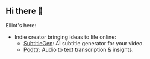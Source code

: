 ## Hi there 👋

<!--
**elliotodyl/elliotodyl** is a ✨ _special_ ✨ repository because its `README.md` (this file) appears on your GitHub profile.

Here are some ideas to get you started:

- 🔭 I’m currently working on ...
- 🌱 I’m currently learning ...
- 👯 I’m looking to collaborate on ...
- 🤔 I’m looking for help with ...
- 💬 Ask me about ...
- 📫 How to reach me: ...
- 😄 Pronouns: ...
- ⚡ Fun fact: ...
-->

Elliot's here:

- Indie creator bringing ideas to life online:
    - [SubtitleGen](https://subtitlegen.com): AI subtitle generator for your video.
    - [Podttr](https://podttr.com): Audio to text transcription & insights.
<!-- - 📫 Reach Me [me@xav.im](mailto:me@xav.im) -->
